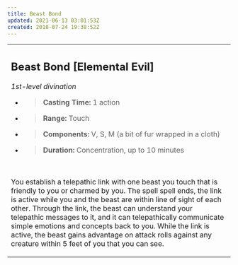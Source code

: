 ```yaml
---
title: Beast Bond
updated: 2021-06-13 03:01:53Z
created: 2018-07-24 19:38:52Z
---
```


<table><tbody><tr class="odd"><td><h2 id="beast-bond-elemental-evil"><strong>Beast Bond</strong> [Elemental Evil]</h2><p><em>1st-level divination</em></p><ul><li><blockquote><p><strong>Casting Time:</strong> 1 action</p></blockquote></li><li><blockquote><p><strong>Range:</strong> Touch</p></blockquote></li><li><blockquote><p><strong>Components:</strong> V, S, M (a bit of fur wrapped in a cloth)</p></blockquote></li><li><blockquote><p><strong>Duration:</strong> Concentration, up to 10 minutes</p></blockquote></li></ul><p> </p><p>You establish a telepathic link with one beast you touch that is friendly to you or charmed by you. The spell spell ends, the link is active while you and the beast are within line of sight of each other. Through the link, the beast can understand your telepathic messages to it, and it can telepathically communicate simple emotions and concepts back to you. While the link is active, the beast gains advantage on attack rolls against any creature within 5 feet of you that you can see.</p></td></tr></tbody></table>